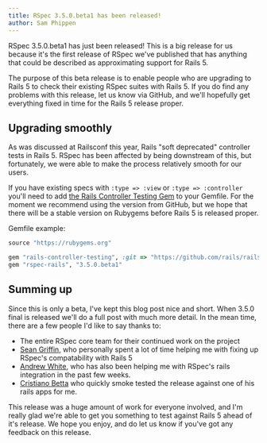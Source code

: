 ```yaml
---
title: RSpec 3.5.0.beta1 has been released!
author: Sam Phippen
---
```


RSpec 3.5.0.beta1 has just been released! This is a big release for us because
it's the first release of RSpec we've published that has anything that could be
described as approximating support for Rails 5.

The purpose of this beta release is to enable people who are upgrading to Rails
5 to check their existing RSpec suites with Rails 5. If you do find any problems
with this release, let us know via GitHub, and we'll hopefully get everything
fixed in time for the Rails 5 release proper.

## Upgrading smoothly

As was discussed at Railsconf this year, Rails "soft deprecated" controller
tests in Rails 5. RSpec has been affected by being downstream of this, but
fortunately, we were able to make the process relatively smooth for our users.

If you have existing specs with `:type => :view` or `:type => :controller`
you'll need to add [the Rails Controller Testing Gem](https://github.com/rails/rails-controller-testing)
to your Gemfile. For the moment we recommend using the version from GitHub, but
we hope that there will be a stable version on Rubygems before Rails 5 is released
proper.

Gemfile example:

~~~ruby
source "https://rubygems.org"

gem "rails-controller-testing", :git => "https://github.com/rails/rails-controller-testing"
gem "rspec-rails", "3.5.0.beta1"
~~~

## Summing up

Since this is only a beta, I've kept this blog post nice and short. When 3.5.0
final is released we'll do a full post with much more detail. In the mean time,
there are a few people I'd like to say thanks to:

 * The entire RSpec core team for their continued work on the project
 * [Sean Griffin](https://twitter.com/sgrif), who personally spent a lot of time helping me with fixing up
   RSpec's compatability with Rails 5
 * [Andrew White](https://twitter.com/pixeltrix), who has also been helping me with RSpec's rails integration in
   the past few weeks.
 * [Cristiano Betta](https://twitter.com/cbetta) who quickly smoke tested the
   release against one of his rails apps for me.

This release was a huge amount of work for everyone involved, and I'm really
glad we're able to get you something to test against Rails 5 ahead of it's
release. We hope you enjoy, and do let us know if you've got any feedback on
this release.
